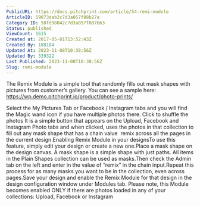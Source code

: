 ```yaml
---
PublicURL: https://docs.pitchprint.com/article/54-remi-module
ArticleID: 59073dab2c7d3a057f88b27a
Category ID: 58fd98042c7d3a057f887b63
Status: published
ViewCount: 1615
Created at: 2017-05-01T13:52:43Z
Created By: 188184
Updated At: 2023-11-08T10:38:56Z
Updated By: 339322
Last Published: 2023-11-08T10:38:56Z
Slug: remi-module
---
```

The Remix Module is a simple tool that randomly fills out mask shapes with pictures from customer’s gallery.
  You can see a sample here:  
https://wp.demo.pitchprint.io/product/photo-prints/

 Select the My Pictures Tab or Facebook / Instagram tabs and you will find the Magic wand icon if you have multiple photos there. Click to shuffle the photos
It is a simple button that appears on the Upload, Facebook and Instagram Photo tabs and when clicked, uses the photos in that collection to fill out any mask shape that has a chain value  remix across all the pages in the current design.Enabling Remix Module in your designsTo use this feature, simply edit your design or create a new one.Place a mask shape on the design canvas. A mask shape is a simple shape with just paths. All items in the Plain Shapes collection can be used as masks.Then check the Admin tab on the left and enter in the value of “remix” in the chain input.Repeat this process for as many masks you want to be in the collection, even across pages.Save your design and enable the Remix Module for that design in the design configuration window under Modules tab. Please note, this Module becomes enabled ONLY if there are photos loaded in any of your collections: Upload, Facebook or Instagram